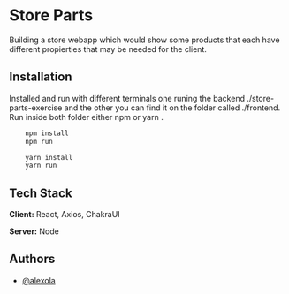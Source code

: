 
# Store Parts

Building a store webapp which would show some products that each have different propierties that may be needed for the client.


## Installation

Installed and run with different terminals one runing the backend ./store-parts-exercise and the other you can find it on the folder called ./frontend.
Run inside both folder either npm or yarn .




```bash
    npm install
    npm run 

    yarn install
    yarn run
```    
## Tech Stack

**Client:** React, Axios, ChakraUI

**Server:** Node


## Authors

- [@alexola](https://github.com/alexola)